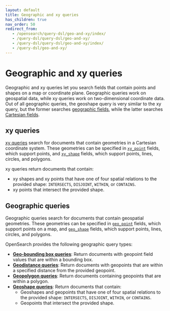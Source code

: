 ```yaml
---
layout: default
title: Geographic and xy queries
has_children: true
nav_order: 50
redirect_from:
   - /opensearch/query-dsl/geo-and-xy/index/
   - /query-dsl/query-dsl/geo-and-xy/
   - /query-dsl/query-dsl/geo-and-xy/index/
   - /query-dsl/geo-and-xy/
---
```


# Geographic and xy queries

Geographic and xy queries let you search fields that contain points and shapes on a map or coordinate plane. Geographic queries work on geospatial data, while xy queries work on two-dimensional coordinate data. Out of all geographic queries, the geoshape query is very similar to the xy query, but the former searches [geographic fields]({{site.url}}{{site.baseurl}}/opensearch/supported-field-types/geographic/), while the latter searches [Cartesian fields]({{site.url}}{{site.baseurl}}/opensearch/supported-field-types/xy).

## xy queries

[xy queries]({{site.url}}{{site.baseurl}}/opensearch/query-dsl/geo-and-xy/xy) search for documents that contain geometries in a Cartesian coordinate system. These geometries can be specified in [`xy_point`]({{site.url}}{{site.baseurl}}/opensearch/supported-field-types/xy-point) fields, which support points, and [`xy_shape`]({{site.url}}{{site.baseurl}}/opensearch/supported-field-types/xy-shape) fields, which support points, lines, circles, and polygons. 

xy queries return documents that contain:
- xy shapes and xy points that have one of four spatial relations to the provided shape: `INTERSECTS`, `DISJOINT`, `WITHIN`, or `CONTAINS`.
- xy points that intersect the provided shape.

## Geographic queries

Geographic queries search for documents that contain geospatial geometries. These geometries can be specified in [`geo_point`]({{site.url}}{{site.baseurl}}/opensearch/supported-field-types/geo-point/) fields, which support points on a map, and [`geo_shape`]({{site.url}}{{site.baseurl}}/opensearch/supported-field-types/geo-shape/) fields, which support points, lines, circles, and polygons. 

OpenSearch provides the following geographic query types:

- [**Geo-bounding box queries**]({{site.url}}{{site.baseurl}}/opensearch/query-dsl/geo-and-xy/geo-bounding-box/): Return documents with geopoint field values that are within a bounding box. 
- [**Geodistance queries**]({{site.url}}{{site.baseurl}}/query-dsl/geo-and-xy/geodistance/): Return documents with geopoints that are within a specified distance from the provided geopoint.
- [**Geopolygon queries**]({{site.url}}{{site.baseurl}}/query-dsl/geo-and-xy/geodistance/): Return documents containing geopoints that are within a polygon.
- [**Geoshape queries**]({{site.url}}{{site.baseurl}}/query-dsl/geo-and-xy/geoshape/): Return documents that contain:
    - Geoshapes and geopoints that have one of four spatial relations to the provided shape: `INTERSECTS`, `DISJOINT`, `WITHIN`, or `CONTAINS`.
    - Geopoints that intersect the provided shape.